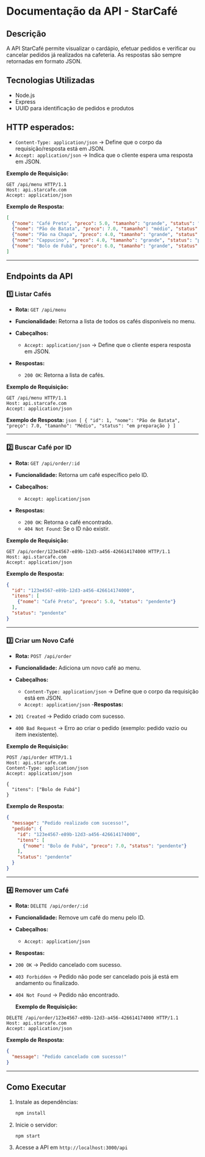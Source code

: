 # Documentação da API - StarCafé

## Descrição
A API StarCafé permite visualizar o cardápio, efetuar pedidos e verificar ou cancelar pedidos já realizados na cafeteria. As respostas são sempre retornadas em formato JSON.

## Tecnologias Utilizadas
- Node.js
- Express
- UUID para identificação de pedidos e produtos

## HTTP esperados:
- `Content-Type: application/json` → Define que o corpo da requisição/resposta está em JSON.
- `Accept: application/json` → Indica que o cliente espera uma resposta em JSON.


**Exemplo de Requisição:**
```http
GET /api/menu HTTP/1.1
Host: api.starcafe.com
Accept: application/json
```

**Exemplo de Resposta:**
```json
[
  {"nome": "Café Preto", "preco": 5.0, "tamanho": "grande", "status": "pendente"},
  {"nome": "Pão de Batata", "preco": 7.0, "tamanho": "médio", "status": "em preparação"},
  {"nome": "Pão na Chapa", "preco": 4.0, "tamanho": "grande", "status": "em preparação"},
  {"nome": "Cappucino", "preco": 4.0, "tamanho": "grande", "status": "pronto"},
  {"nome": "Bolo de Fubá", "preco": 6.0, "tamanho": "grande", "status": "pronto"}
]
```

---

## **Endpoints da API**

### **1️⃣ Listar Cafés**
- **Rota:** `GET /api/menu`
- **Funcionalidade:** Retorna a lista de todos os cafés disponíveis no menu.
  
- **Cabeçalhos:**
  - `Accept: application/json` → Define que o cliente espera resposta em JSON.
- **Respostas:**
  - `200 OK`: Retorna a lista de cafés.
 
**Exemplo de Requisição:**
```http
GET /api/menu HTTP/1.1
Host: api.starcafe.com
Accept: application/json
```

**Exemplo de Resposta:**
    ```json
    [
      {
        "id": 1,
        "nome": "Pão de Batata",
        "preço": 7.0,
        "tamanho": "Médio",
        "status": "em preparação
      }
    ]
    ```

---

### **2️⃣ Buscar Café por ID**
- **Rota:** `GET /api/order/:id`
- **Funcionalidade:** Retorna um café específico pelo ID.

- **Cabeçalhos:**
  - `Accept: application/json`
- **Respostas:**
  - `200 OK`: Retorna o café encontrado.
  - `404 Not Found`: Se o ID não existir.
    
 **Exemplo de Requisição:**
```http
GET /api/order/123e4567-e89b-12d3-a456-426614174000 HTTP/1.1
Host: api.starcafe.com
Accept: application/json
```

**Exemplo de Resposta:**
```json
{
  "id": "123e4567-e89b-12d3-a456-426614174000",
  "itens": [
    {"nome": "Café Preto", "preco": 5.0, "status": "pendente"}
  ],
  "status": "pendente"
}
```

---

### **3️⃣ Criar um Novo Café**
- **Rota:** `POST /api/order`
- **Funcionalidade:** Adiciona um novo café ao menu.
  
- **Cabeçalhos:**
  - `Content-Type: application/json` → Define que o corpo da requisição está em JSON.
  - `Accept: application/json`
-**Respostas:**
- `201 Created` → Pedido criado com sucesso.
- `400 Bad Request` → Erro ao criar o pedido (exemplo: pedido vazio ou item inexistente).

**Exemplo de Requisição:**
```http
POST /api/order HTTP/1.1
Host: api.starcafe.com
Content-Type: application/json
Accept: application/json

{
  "itens": ["Bolo de Fubá"]
}
```

**Exemplo de Resposta:**
```json
{
  "message": "Pedido realizado com sucesso!",
  "pedido": {
    "id": "123e4567-e89b-12d3-a456-426614174000",
    "itens": [
      {"nome": "Bolo de Fubá", "preco": 7.0, "status": "pendente"}
    ],
    "status": "pendente"
  }
}
```

---

### **4️⃣ Remover um Café**
- **Rota:** `DELETE /api/order/:id`
- **Funcionalidade:** Remove um café do menu pelo ID.

- **Cabeçalhos:**
  - `Accept: application/json`
- **Respostas:**
-  `200 OK` → Pedido cancelado com sucesso.
- `403 Forbidden` → Pedido não pode ser cancelado pois já está em andamento ou finalizado.
- `404 Not Found` → Pedido não encontrado.
  
  **Exemplo de Requisição:**
```http
DELETE /api/order/123e4567-e89b-12d3-a456-426614174000 HTTP/1.1
Host: api.starcafe.com
Accept: application/json
```

**Exemplo de Resposta:**
```json
{
  "message": "Pedido cancelado com sucesso!"
}
```

---

## Como Executar
1. Instale as dependências:
   ```sh
   npm install
   ```
2. Inicie o servidor:
   ```sh
   npm start
   ```
3. Acesse a API em `http://localhost:3000/api`



